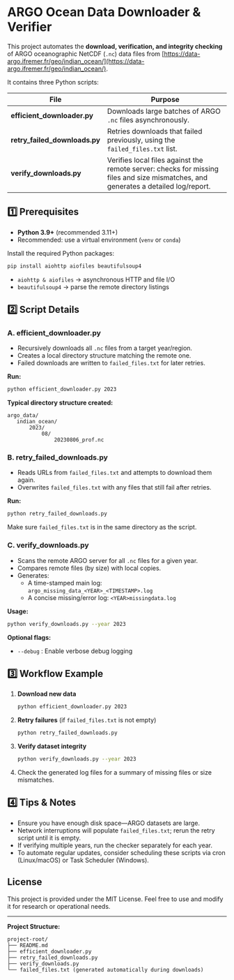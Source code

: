 # ARGO Ocean Data Downloader & Verifier

This project automates the **download, verification, and integrity checking** of ARGO oceanographic NetCDF (`.nc`) data files from [https://data-argo.ifremer.fr/geo/indian_ocean/](https://data-argo.ifremer.fr/geo/indian_ocean/).

It contains three Python scripts:

| File | Purpose |
|------|---------|
| **efficient_downloader.py** | Downloads large batches of ARGO `.nc` files asynchronously. |
| **retry_failed_downloads.py** | Retries downloads that failed previously, using the `failed_files.txt` list. |
| **verify_downloads.py** | Verifies local files against the remote server: checks for missing files and size mismatches, and generates a detailed log/report. |

## 1️⃣ Prerequisites

* **Python 3.9+** (recommended 3.11+)
* Recommended: use a virtual environment (`venv` or `conda`)

Install the required Python packages:
```bash
pip install aiohttp aiofiles beautifulsoup4
```

* `aiohttp & aiofiles` → asynchronous HTTP and file I/O
* `beautifulsoup4` → parse the remote directory listings

## 2️⃣ Script Details

### A. efficient_downloader.py
* Recursively downloads all `.nc` files from a target year/region.
* Creates a local directory structure matching the remote one.
* Failed downloads are written to `failed_files.txt` for later retries.

**Run:**
```bash
python efficient_downloader.py 2023
```

**Typical directory structure created:**
```
argo_data/
   indian_ocean/
       2023/
           08/
               20230806_prof.nc
```

### B. retry_failed_downloads.py
* Reads URLs from `failed_files.txt` and attempts to download them again.
* Overwrites `failed_files.txt` with any files that still fail after retries.

**Run:**
```bash
python retry_failed_downloads.py
```

Make sure `failed_files.txt` is in the same directory as the script.

### C. verify_downloads.py
* Scans the remote ARGO server for all `.nc` files for a given year.
* Compares remote files (by size) with local copies.
* Generates:
  - A time-stamped main log: `argo_missing_data_<YEAR>_<TIMESTAMP>.log`
  - A concise missing/error log: `<YEAR>missingdata.log`

**Usage:**
```bash
python verify_downloads.py --year 2023 
```

**Optional flags:**
* `--debug` : Enable verbose debug logging

## 3️⃣ Workflow Example

1. **Download new data**
   ```bash
   python efficient_downloader.py 2023
   ```

2. **Retry failures** (if `failed_files.txt` is not empty)
   ```bash
   python retry_failed_downloads.py
   ```

3. **Verify dataset integrity**
   ```bash
   python verify_downloads.py --year 2023 
   ```

4. Check the generated log files for a summary of missing files or size mismatches.

## 4️⃣ Tips & Notes

* Ensure you have enough disk space—ARGO datasets are large.
* Network interruptions will populate `failed_files.txt`; rerun the retry script until it is empty.
* If verifying multiple years, run the checker separately for each year.
* To automate regular updates, consider scheduling these scripts via cron (Linux/macOS) or Task Scheduler (Windows).

## License

This project is provided under the MIT License. Feel free to use and modify it for research or operational needs.

---

**Project Structure:**
```
project-root/
├── README.md
├── efficient_downloader.py
├── retry_failed_downloads.py
├── verify_downloads.py
└── failed_files.txt (generated automatically during downloads)
```
